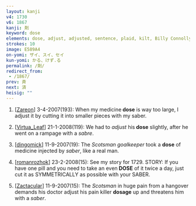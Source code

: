 ```yaml
---
layout: kanji
v4: 1730
v6: 1867
kanji: 剤
keyword: dose
elements: dose, adjust, adjusted, sentence, plaid, kilt, Billy Connolly, two, fenceposts, cabers, sword, sabre, saber
strokes: 10
image: E589A4
on-yomi: ザイ、スイ、セイ
kun-yomi: かる、けず.る
permalink: /剤/
redirect_from:
 - /1867/
prev: 斉
next: 済
heisig: ""
---
```


1) [<a href="http://kanji.koohii.com/profile/Zareon">Zareon</a>] 3-4-2007(193): When my medicine<strong> dose</strong> is way too large, I adjust it by cutting it into smaller pieces with my saber.

2) [<a href="http://kanji.koohii.com/profile/Virtua_Leaf">Virtua_Leaf</a>] 21-1-2008(119): We had to <em>adjust</em> his<strong> dose</strong> slightly, after he went on a rampage with a <em>sabre</em>.

3) [<a href="http://kanji.koohii.com/profile/dingomick">dingomick</a>] 11-9-2007(19): The <em>Scotsman goalkeeper</em> took a <strong>dose</strong> of medicine injected by <em>saber</em>, like a real man.

4) [<a href="http://kanji.koohii.com/profile/romanrozhok">romanrozhok</a>] 23-2-2008(15): See my story for 1729. STORY: If you have one pill and you need to take an even<strong> DOSE</strong> of it twice a day, just cut it as SYMMETRICALLY as possible with your SABER.

5) [<a href="http://kanji.koohii.com/profile/Zactacular">Zactacular</a>] 11-9-2007(15): The <em>Scotsman</em> in huge pain from a hangover demands his doctor adjust his pain killer <strong>dosage</strong> up and threatens him with a <em>saber</em>.

